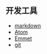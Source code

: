 ## 开发工具
* [markdown](01_markdown.md)
* [Atom](02_atom.md)
* [Emmet](03_emmet.md)
* [git](04_git.md)
